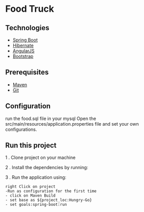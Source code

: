 # Food Truck #

## Technologies ##
* [Spring Boot](https://spring.io/)
* [Hibernate](http://hibernate.org/)
* [AngularJS](https://angularjs.org/)
* [Bootstrap](http://getbootstrap.com/)

## Prerequisites ##
* [Maven](http://maven.apache.org/download.cgi)
* [Git](https://git-scm.com/book/en/v2/Getting-Started-Installing-Git)



## Configuration ##
run the food.sql file in your mysql
Open the src/main/resources/application.properties file and set your own configurations.

## Run this project ##
1 . Clone project on your machine

2 . Install the dependencies by running:

3 . Run the application using:
```
right Click on project 
-Run as configuration for the first time
- click on Maven Build
- set base as ${project_loc:Hungry-Go}
- set goals:spring-boot:run



```
